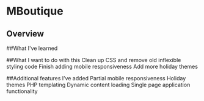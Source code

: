 # MBoutique
## Overview


##What I've learned


##What I want to do with this
Clean up CSS and remove old inflexible styling code
Finish adding mobile responsiveness
Add more holiday themes

##Additional features I’ve added
Partial mobile responsiveness
Holiday themes
PHP templating
Dynamic content loading
Single page application functionality